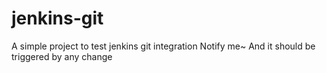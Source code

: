 # jenkins-git

A simple project to test jenkins git integration
Notify me~
And it should be triggered by any change


